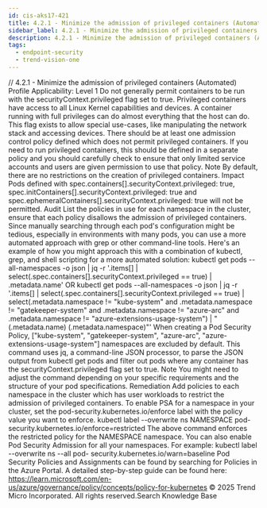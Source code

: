```yaml
---
id: cis-aks17-421
title: 4.2.1 - Minimize the admission of privileged containers (Automated)
sidebar_label: 4.2.1 - Minimize the admission of privileged containers (Automated)
description: 4.2.1 - Minimize the admission of privileged containers (Automated)
tags:
  - endpoint-security
  - trend-vision-one
---
```


/*<![CDATA[*/ $('#title').html($('meta[name=map-description]').attr('content')); /*]]>*/ 4.2.1 - Minimize the admission of privileged containers (Automated) Profile Applicability: Level 1 Do not generally permit containers to be run with the securityContext.privileged flag set to true. Privileged containers have access to all Linux Kernel capabilities and devices. A container running with full privileges can do almost everything that the host can do. This flag exists to allow special use-cases, like manipulating the network stack and accessing devices. There should be at least one admission control policy defined which does not permit privileged containers. If you need to run privileged containers, this should be defined in a separate policy and you should carefully check to ensure that only limited service accounts and users are given permission to use that policy. Note By default, there are no restrictions on the creation of privileged containers. Impact Pods defined with spec.containers[].securityContext.privileged: true, spec.initContainers[].securityContext.privileged: true and spec.ephemeralContainers[].securityContext.privileged: true will not be permitted. Audit List the policies in use for each namespace in the cluster, ensure that each policy disallows the admission of privileged containers. Since manually searching through each pod's configuration might be tedious, especially in environments with many pods, you can use a more automated approach with grep or other command-line tools. Here's an example of how you might approach this with a combination of kubectl, grep, and shell scripting for a more automated solution: kubectl get pods --all-namespaces -o json | jq -r '.items[] | select(.spec.containers[].securityContext.privileged == true) | .metadata.name' OR kubectl get pods --all-namespaces -o json | jq -r '.items[] | select(.spec.containers[].securityContext.privileged == true) | select(.metadata.namespace != "kube-system" and .metadata.namespace != "gatekeeper-system" and .metadata.namespace != "azure-arc" and .metadata.namespace != "azure-extensions-usage-system") | "\(.metadata.name) \(.metadata.namespace)"' When creating a Pod Security Policy, ["kube-system", "gatekeeper-system", "azure-arc", "azure-extensions-usage-system"] namespaces are excluded by default. This command uses jq, a command-line JSON processor, to parse the JSON output from kubectl get pods and filter out pods where any container has the securityContext.privileged flag set to true. Note You might need to adjust the command depending on your specific requirements and the structure of your pod specifications. Remediation Add policies to each namespace in the cluster which has user workloads to restrict the admission of privileged containers. To enable PSA for a namespace in your cluster, set the pod-security.kubernetes.io/enforce label with the policy value you want to enforce. kubectl label --overwrite ns NAMESPACE pod- security.kubernetes.io/enforce=restricted The above command enforces the restricted policy for the NAMESPACE namespace. You can also enable Pod Security Admission for all your namespaces. For example: kubectl label --overwrite ns --all pod- security.kubernetes.io/warn=baseline Pod Security Policies and Assignments can be found by searching for Policies in the Azure Portal. A detailed step-by-step guide can be found here: https://learn.microsoft.com/en-us/azure/governance/policy/concepts/policy-for-kubernetes © 2025 Trend Micro Incorporated. All rights reserved.Search Knowledge Base